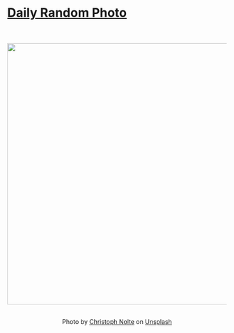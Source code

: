 # [Daily Random Photo](https://www.dailyrandomphoto.com/)

<div align="center">
  <br>
  <br>
  <a href="https://www.dailyrandomphoto.com/p/2023/2023-10-05/"><img src="https://images.unsplash.com/photo-1694704606055-9e30c5fea927?crop=entropy&cs=tinysrgb&fit=max&fm=jpg&ixid=M3w3NzUwOHwwfDF8cmFuZG9tfHx8fHx8fHx8MTY5NjQ2NTcwNHw&ixlib=rb-4.0.3&q=80&w=1080" width="600px"></a>
  <br>
  <br>
  <p class="has-text-grey">Photo by <a href="https://unsplash.com/@pic_nolte?utm_source=Daily%20Random%20Photo&amp;utm_medium=referral" target="_blank" rel="noopener noreferrer">Christoph Nolte</a> on <a href="https://unsplash.com/photos/a-river-under-a-green-and-blue-sky-filled-with-aurora-lights-XkFj1DHPx1o?utm_source=Daily%20Random%20Photo&amp;utm_medium=referral" target="_blank" rel="noopener noreferrer">Unsplash</a></p>
</div>
